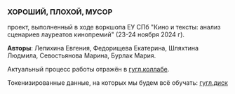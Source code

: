 ### ХОРОШИЙ, ПЛОХОЙ, МУСОР 
проект, выполненный в ходе воркшопа ЕУ СПб "Кино и тексты: анализ сценариев лауреатов кинопремий" (23-24 ноября 2024 г).

**Авторы**: Лепихина Евгения, Федорищева Екатерина, Шляхтина Людмила, Севостьянова Марина, Бурлак Мария.

Актуальный процесс работы отражён в [гугл.коллабе](https://colab.research.google.com/drive/1VY2MxfhpexdwabRNcvKpBRAwvxSj9nwy?usp=sharing).

Токенизированные данные, на которых мы будем всё обучать: [гугл.диск](https://drive.google.com/file/d/1yWCcHUbN29fnM6TETJ_HepKImXvV7BNp/view?usp=drive_link)
